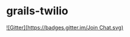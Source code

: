 # grails-twilio
[![Gitter](https://badges.gitter.im/Join Chat.svg)](https://gitter.im/mgkimsal/grails-twilio?utm_source=badge&utm_medium=badge&utm_campaign=pr-badge&utm_content=badge)